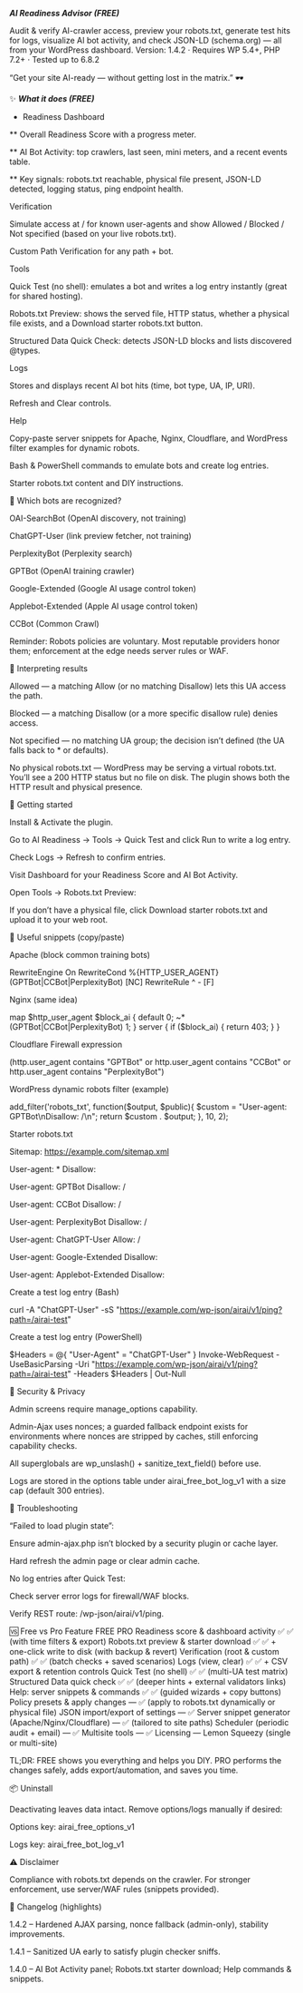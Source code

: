 ***AI Readiness Advisor (FREE)***

Audit & verify AI-crawler access, preview your robots.txt, generate test hits for logs, visualize AI bot activity, and check JSON-LD (schema.org) — all from your WordPress dashboard.
Version: 1.4.2 · Requires WP 5.4+, PHP 7.2+ · Tested up to 6.8.2

“Get your site AI-ready — without getting lost in the matrix.” 🕶️

✨ ***What it does (FREE)***

* Readiness Dashboard

** Overall Readiness Score with a progress meter.

** AI Bot Activity: top crawlers, last seen, mini meters, and a recent events table.

** Key signals: robots.txt reachable, physical file present, JSON-LD detected, logging status, ping endpoint health.

Verification

Simulate access at / for known user-agents and show Allowed / Blocked / Not specified (based on your live robots.txt).

Custom Path Verification for any path + bot.

Tools

Quick Test (no shell): emulates a bot and writes a log entry instantly (great for shared hosting).

Robots.txt Preview: shows the served file, HTTP status, whether a physical file exists, and a Download starter robots.txt button.

Structured Data Quick Check: detects JSON-LD blocks and lists discovered @types.

Logs

Stores and displays recent AI bot hits (time, bot type, UA, IP, URI).

Refresh and Clear controls.

Help

Copy-paste server snippets for Apache, Nginx, Cloudflare, and WordPress filter examples for dynamic robots.

Bash & PowerShell commands to emulate bots and create log entries.

Starter robots.txt content and DIY instructions.

🔎 Which bots are recognized?

OAI-SearchBot (OpenAI discovery, not training)

ChatGPT-User (link preview fetcher, not training)

PerplexityBot (Perplexity search)

GPTBot (OpenAI training crawler)

Google-Extended (Google AI usage control token)

Applebot-Extended (Apple AI usage control token)

CCBot (Common Crawl)

Reminder: Robots policies are voluntary. Most reputable providers honor them; enforcement at the edge needs server rules or WAF.

🧭 Interpreting results

Allowed — a matching Allow (or no matching Disallow) lets this UA access the path.

Blocked — a matching Disallow (or a more specific disallow rule) denies access.

Not specified — no matching UA group; the decision isn’t defined (the UA falls back to * or defaults).

No physical robots.txt — WordPress may be serving a virtual robots.txt. You’ll see a 200 HTTP status but no file on disk. The plugin shows both the HTTP result and physical presence.

🚀 Getting started

Install & Activate the plugin.

Go to AI Readiness → Tools → Quick Test and click Run to write a log entry.

Check Logs → Refresh to confirm entries.

Visit Dashboard for your Readiness Score and AI Bot Activity.

Open Tools → Robots.txt Preview:

If you don’t have a physical file, click Download starter robots.txt and upload it to your web root.

🧰 Useful snippets (copy/paste)

Apache (block common training bots)

RewriteEngine On
RewriteCond %{HTTP_USER_AGENT} (GPTBot|CCBot|PerplexityBot) [NC]
RewriteRule ^ - [F]


Nginx (same idea)

map $http_user_agent $block_ai {
    default 0;
    ~*(GPTBot|CCBot|PerplexityBot) 1;
}
server {
    if ($block_ai) { return 403; }
}


Cloudflare Firewall expression

(http.user_agent contains "GPTBot" or http.user_agent contains "CCBot" or http.user_agent contains "PerplexityBot")


WordPress dynamic robots filter (example)

add_filter('robots_txt', function($output, $public){
    $custom = "User-agent: GPTBot\nDisallow: /\n";
    return $custom . $output;
}, 10, 2);


Starter robots.txt

Sitemap: https://example.com/sitemap.xml

User-agent: *
Disallow:

User-agent: GPTBot
Disallow: /

User-agent: CCBot
Disallow: /

User-agent: PerplexityBot
Disallow: /

User-agent: ChatGPT-User
Allow: /

User-agent: Google-Extended
Disallow:

User-agent: Applebot-Extended
Disallow:


Create a test log entry (Bash)

curl -A "ChatGPT-User" -sS "https://example.com/wp-json/airai/v1/ping?path=/airai-test"


Create a test log entry (PowerShell)

$Headers = @{ "User-Agent" = "ChatGPT-User" }
Invoke-WebRequest -UseBasicParsing -Uri "https://example.com/wp-json/airai/v1/ping?path=/airai-test" -Headers $Headers | Out-Null

🔐 Security & Privacy

Admin screens require manage_options capability.

Admin-Ajax uses nonces; a guarded fallback endpoint exists for environments where nonces are stripped by caches, still enforcing capability checks.

All superglobals are wp_unslash() + sanitize_text_field() before use.

Logs are stored in the options table under airai_free_bot_log_v1 with a size cap (default 300 entries).

🧩 Troubleshooting

“Failed to load plugin state”:

Ensure admin-ajax.php isn’t blocked by a security plugin or cache layer.

Hard refresh the admin page or clear admin cache.

No log entries after Quick Test:

Check server error logs for firewall/WAF blocks.

Verify REST route: /wp-json/airai/v1/ping.

🆚 Free vs Pro
Feature	FREE	PRO
Readiness score & dashboard activity	✅	✅ (with time filters & export)
Robots.txt preview & starter download	✅	✅ + one-click write to disk (with backup & revert)
Verification (root & custom path)	✅	✅ (batch checks + saved scenarios)
Logs (view, clear)	✅	✅ + CSV export & retention controls
Quick Test (no shell)	✅	✅ (multi-UA test matrix)
Structured Data quick check	✅	✅ (deeper hints + external validators links)
Help: server snippets & commands	✅	✅ (guided wizards + copy buttons)
Policy presets & apply changes	—	✅ (apply to robots.txt dynamically or physical file)
JSON import/export of settings	—	✅
Server snippet generator (Apache/Nginx/Cloudflare)	—	✅ (tailored to site paths)
Scheduler (periodic audit + email)	—	✅
Multisite tools	—	✅
Licensing	—	Lemon Squeezy (single or multi-site)

TL;DR: FREE shows you everything and helps you DIY. PRO performs the changes safely, adds export/automation, and saves you time.

📦 Uninstall

Deactivating leaves data intact. Remove options/logs manually if desired:

Options key: airai_free_options_v1

Logs key: airai_free_bot_log_v1

⚠️ Disclaimer

Compliance with robots.txt depends on the crawler. For stronger enforcement, use server/WAF rules (snippets provided).

🧠 Changelog (highlights)

1.4.2 – Hardened AJAX parsing, nonce fallback (admin-only), stability improvements.

1.4.1 – Sanitized UA early to satisfy plugin checker sniffs.

1.4.0 – AI Bot Activity panel; Robots.txt starter download; Help commands & snippets.

